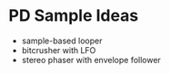 # PD Sample Ideas

- sample-based looper
- bitcrusher with LFO
- stereo phaser with envelope follower
